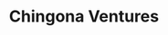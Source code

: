 ---
layout: firm_page
title: "Chingona Ventures"
id: "chingona.ventures"
permalink: "/chingonaventureschingona.ventures/"
website: "https://www.chingona.ventures"
offices: "Chicago (United States)"
investment_stages: "Pre-seed, Seed"
portfolio_companies: "Certiverse, Scout, Viva, Linker Finance, Hoop, Yeti Confetti Kids, Cartwheel, iAsk Ai, Suma Wealth, Betterleave"
portfolio_link: "https://www.chingona.ventures/chingona-portfolio-job-board"
investment_markets: "Financial technology, future of work, future of learning, food technology, health technology"
founded_year: "2019"
description: "Chingona Ventures invests in pre-seed companies, focusing on industries undergoing massive change and founders with unique backgrounds. They primarily invest in growth markets that are often overlooked, with a check size between $250k-$1MM."
linkedin: "https://www.linkedin.com/company/chingona-ventures/"
twitter: "https://twitter.com/ChingonaVC"
instagram: "https://www.instagram.com/chingonaventures/"
team_page: "https://www.chingona.ventures/team"
investor_type: "Venture Capital"
crunchbase: "https://www.crunchbase.com/organization/chingona-ventures"
pitchbook: "https://pitchbook.com/profiles/investor/312364-18"

# SEO Optimization
meta_title: "Chingona Ventures - VC Firm - projectstartups.com"
meta_description: "Chingona Ventures, Chingona Ventures invests in pre-seed companies, focusing on industries undergoing massive change and founders with unique backgrounds. They primarily..."
meta_keywords: "Chingona Ventures, Financial technology, future of work, future of learning, food technology, health technology, VC firm, venture capital, startup investor, projectstartups.com"
canonical_url: "https://vc.projectstartups.com/chingonaventureschingona.ventures/"
---